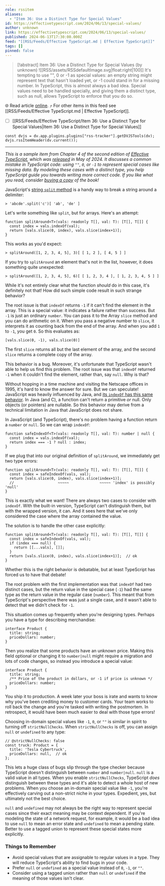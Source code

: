 ```yaml
---
role: rssitem
aliases:
  - "Item 36: Use a Distinct Type for Special Values"
id: https://effectivetypescript.com/2024/06/13/special-values/
author: unknown
link: https://effectivetypescript.com/2024/06/13/special-values/
published: 2024-06-13T17:30:00.000Z
feed: "[[RSS/Feeds/Effective TypeScript.md | Effective TypeScript]]"
tags: []
pinned: false
---
```


> [!abstract] Item 36: Use a Distinct Type for Special Values (by unknown)
> ![[RSS/assets/RSSdefaultImage.svg|float:right|100]] It's tempting to use "", 0 or -1 as special values: an empty string might represent text that hasn't loaded yet, or -1 could stand in for a missing number. In TypeScript, this is almost always a bad idea. Special values need to be handled specially, and giving them a distinct type, such as null, allows TypeScript to enforce that you do so.

🌐 Read article [online](https://effectivetypescript.com/2024/06/13/special-values/). ⤴ For other items in this feed see [[RSS/Feeds/Effective TypeScript.md | Effective TypeScript]].

- [ ] [[RSS/Feeds/Effective TypeScript/Item 36꞉ Use a Distinct Type for Special Values|Item 36꞉ Use a Distinct Type for Special Values]]

~~~dataviewjs
const dvjs = dv.app.plugins.plugins["rss-tracker"].getDVJSTools(dv);
dvjs.rssItemHeader(dv.current());
~~~

- - -

_This is a sample item from Chapter 4 of the second edition of [Effective TypeScript](https://amzn.to/3UjPrsK), which was [released](https://effectivetypescript.com/2024/05/21/second-edition/) in May of 2024. It discusses a common mistake in TypeScript code: using `""`, `0`, or `-1` to represent special cases like missing data. By modeling these cases with a distinct type, you help TypeScript guide you towards writing more correct code. If you like what you read, consider [buying a copy](https://amzn.to/3UjPrsK) of the book!_

JavaScript's [string `split` method](https://developer.mozilla.org/en-US/docs/Web/JavaScript/Reference/Global_Objects/String/split) is a handy way to break a string around a delimiter:

```undefined
> 'abcde'.split('c')[ 'ab', 'de' ]
```

Let's write something like `split`, but for arrays. Here's an attempt:

```
function splitAround<T>(vals: readonly T[], val: T): [T[], T[]] {
  const index = vals.indexOf(val);
  return [vals.slice(0, index), vals.slice(index+1)];
}
```

This works as you'd expect:

```undefined
> splitAround([1, 2, 3, 4, 5], 3)[ [ 1, 2 ], [ 4, 5 ] ]
```

If you try to `splitAround` an element that's not in the list, however, it does something quite unexpected:

```undefined
> splitAround([1, 2, 3, 4, 5], 6)[ [ 1, 2, 3, 4 ], [ 1, 2, 3, 4, 5 ] ]
```

While it's not entirely clear what the function _should_ do in this case, it's definitely not that! How did such simple code result in such strange behavior?

The root issue is that `indexOf` returns `-1` if it can't find the element in the array. This is a special value: it indicates a failure rather than success. But `-1` is just an ordinary `number`. You can pass it to the Array `slice` method and you can do arithmetic on it. When you pass a negative number to `slice`, it interprets it as counting back from the end of the array. And when you add `1` to `-1`, you get `0`. So this evaluates as:

```
[vals.slice(0, -1), vals.slice(0)]
```

The first `slice` returns all but the last element of the array, and the second `slice` returns a complete copy of the array.

This behavior is a bug. Moreover, it's unfortunate that TypeScript wasn't able to help us find this problem. The root issue was that `indexOf` returned `-1` when it couldn't find the element, rather than, say `null`. Why is that?

Without hopping in a time machine and visiting the Netscape offices in 1995, it's hard to know the answer for sure. But we can speculate! JavaScript was heavily influenced by Java, and [its `indexOf` has this same behavior](https://docs.oracle.com/javase/8/docs/api/java/lang/String.html#indexOf-int-). In Java (and C), a function can't return a primitive _or_ null. Only objects (or pointers) are nullable. So this behavior may derive from a technical limitation in Java that JavaScript does not share.

In JavaScript (and TypeScript), there's no problem having a function return a `number` or `null`. So we can wrap `indexOf`:

```
function safeIndexOf<T>(vals: readonly T[], val: T): number | null {
  const index = vals.indexOf(val);
  return index === -1 ? null : index;
}
```

If we plug that into our original definition of `splitAround`, we immediately get two type errors:

```
function splitAround<T>(vals: readonly T[], val: T): [T[], T[]] {
  const index = safeIndexOf(vals, val);
  return [vals.slice(0, index), vals.slice(index+1)];
  //                    ~~~~~              ~~~~~ 'index' is possibly 'null'
}
```

This is exactly what we want! There are always two cases to consider with `indexOf`. With the built-in version, TypeScript can't distinguish them, but with the wrapped version, it can. And it sees here that we've only considered the case where the array contained the value.

The solution is to handle the other case explicitly:

```
function splitAround<T>(vals: readonly T[], val: T): [T[], T[]] {
  const index = safeIndexOf(vals, val);
  if (index === null) {
    return [[...vals], []];
  }
  return [vals.slice(0, index), vals.slice(index+1)];  // ok
}
```

Whether this is the right behavior is debatable, but at least TypeScript has forced us to have that debate!

The root problem with the first implementation was that `indexOf` had two distinct cases, but the return value in the special case (`-1`) had the same type as the return value in the regular case (`number`). This meant that from TypeScript's perspective there was just a single case, and it wasn't able to detect that we didn't check for `-1`.

This situation comes up frequently when you're designing types. Perhaps you have a type for describing merchandise:

```
interface Product {
  title: string;
  priceDollars: number;
}
```

Then you realize that some products have an unknown price. Making this field optional or changing it to `number|null` might require a migration and lots of code changes, so instead you introduce a special value:

```
interface Product {
  title: string;
  /** Price of the product in dollars, or -1 if price is unknown */
  priceDollars: number;
}
```

You ship it to production. A week later your boss is irate and wants to know why you've been crediting money to customer cards. Your team works to roll back the change and you're tasked with writing the postmortem. In retrospect, it would have been much easier to deal with those type errors!

Choosing in-domain special values like `-1`, `0`, or `""` is similar in spirit to turning off `strictNullChecks`. When `strictNullChecks` is off, you can assign `null` or `undefined` to any type:

```
// @strictNullChecks: false
const truck: Product = {
  title: 'Tesla Cybertruck',
  priceDollars: null,  // ok
};
```

This lets a huge class of bugs slip through the type checker because TypeScript doesn't distinguish between `number` and `number|null`. `null` is a valid value in all types. When you enable `strictNullChecks`, TypeScript _does_ distinguish between these types and it's able to detect a whole host of new problems. When you choose an in-domain special value like `-1`, you're effectively carving out a non-strict niche in your types. Expedient, yes, but ultimately not the best choice.

`null` and `undefined` may not always be the right way to represent special cases since their exact meaning may be context dependent. If you're modeling the state of a network request, for example, it would be a bad idea to use `null` to mean an error state and `undefined` to mean a pending state. Better to use a tagged union to represent these special states more explicitly.

### [](#Things-to-Remember "Things to Remember")Things to Remember

- Avoid special values that are assignable to regular values in a type. They will reduce TypeScript's ability to find bugs in your code.
- Prefer `null` or `undefined` as a special value instead of `0`, `-1`, or `""`.
- Consider using a tagged union rather than `null` or `undefined` if the meaning of those values isn't clear.
